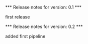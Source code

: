 
*** Release notes for version: 0.1 ***

first release

*** Release notes for version: 0.2 ***

added first pipeline
